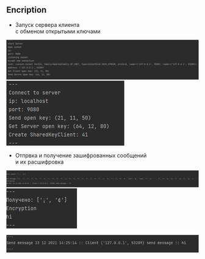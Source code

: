 Encription
---

- Запуск сервера  клиента\
с обменом открытыми ключами


![](img/img.png)
![](img/img_1.png)

- Отпрвка и получение зашифрованных сообщений \
и их расшифровка


![](img/img_2.png)
![](img/img_3.png)


![](img/img_4.png)
